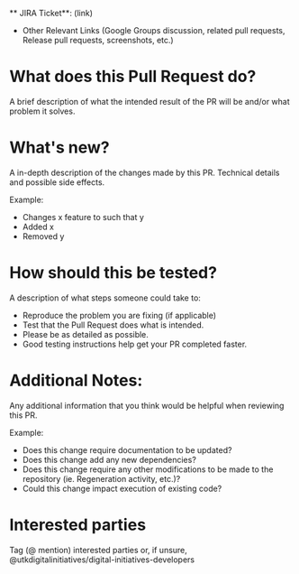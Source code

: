 ** JIRA Ticket**: (link)

* Other Relevant Links (Google Groups discussion, related pull requests, Release pull requests, screenshots, etc.)

# What does this Pull Request do?

A brief description of what the intended result of the PR will be and/or what problem it solves.

# What's new?
A in-depth description of the changes made by this PR. Technical details and possible side effects.

Example:
* Changes x feature to such that y
* Added x
* Removed y

# How should this be tested?

A description of what steps someone could take to:
* Reproduce the problem you are fixing (if applicable)
* Test that the Pull Request does what is intended.
* Please be as detailed as possible.
* Good testing instructions help get your PR completed faster.


# Additional Notes:
Any additional information that you think would be helpful when reviewing this PR.

Example:
* Does this change require documentation to be updated?
* Does this change add any new dependencies?
* Does this change require any other modifications to be made to the repository (ie. Regeneration activity, etc.)?
* Could this change impact execution of existing code?

# Interested parties
Tag (@ mention) interested parties or, if unsure, @utkdigitalinitiatives/digital-initiatives-developers
